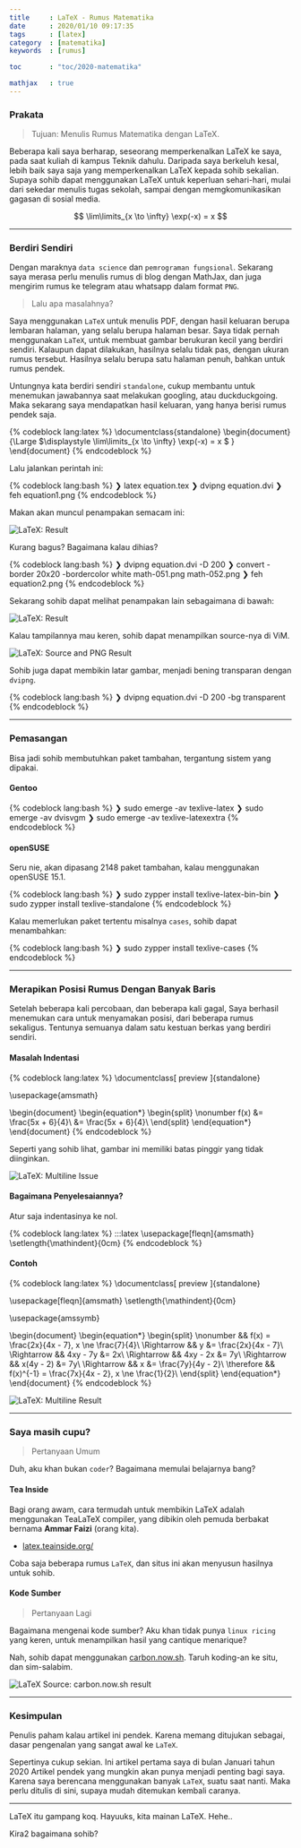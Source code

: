 ```yaml
---
title     : LaTeX - Rumus Matematika
date      : 2020/01/10 09:17:35
tags      : [latex]
category  : [matematika]
keywords  : [rumus]

toc       : "toc/2020-matematika"

mathjax   : true
---
```


### Prakata

> Tujuan: Menulis Rumus Matematika dengan LaTeX.

Beberapa kali saya berharap, seseorang memperkenalkan LaTeX ke saya,
pada saat kuliah di kampus Teknik dahulu.
Daripada saya berkeluh kesal,
lebih baik saya saja yang memperkenalkan LaTeX kepada sohib sekalian.
Supaya sohib dapat menggunakan LaTeX untuk keperluan sehari-hari,
mulai dari sekedar menulis tugas sekolah,
sampai dengan memgkomunikasikan gagasan di sosial media.

$$ \lim\limits_{x \to \infty} \exp(-x) = x $$

-- -- --

### Berdiri Sendiri

Dengan maraknya `data science` dan `pemrograman fungsional`.
Sekarang saya merasa perlu menulis rumus di blog dengan MathJax,
dan juga mengirim rumus ke telegram atau whatsapp dalam format `PNG`.

> Lalu apa masalahnya?

Saya menggunakan `LaTeX` untuk menulis PDF,
dengan hasil keluaran berupa lembaran halaman,
yang selalu berupa halaman besar.
Saya tidak pernah menggunakan `LaTeX`,
untuk membuat gambar berukuran kecil yang berdiri sendiri.
Kalaupun dapat dilakukan, hasilnya selalu tidak pas,
dengan ukuran rumus tersebut.
Hasilnya selalu berupa satu halaman penuh, bahkan untuk rumus pendek.

Untungnya kata berdiri sendiri `standalone`,
cukup membantu untuk menemukan jawabannya saat melakukan googling,
atau duckduckgoing.
Maka sekarang saya mendapatkan hasil keluaran,
yang hanya berisi rumus pendek saja.

{% codeblock lang:latex %}
\documentclass{standalone}
\begin{document}
  {\Large
    $\displaystyle
      \lim\limits_{x \to \infty} \exp(-x) = x
    $
  }
\end{document}
{% endcodeblock %}

Lalu jalankan perintah ini:

{% codeblock lang:bash %}
❯ latex equation.tex
❯ dvipng equation.dvi
❯ feh equation1.png
{% endcodeblock %}

Makan akan muncul penampakan semacam ini:

![LaTeX: Result][image-latex-01]

Kurang bagus?
Bagaimana kalau dihias?

{% codeblock lang:bash %}
❯ dvipng equation.dvi -D 200
❯ convert -border 20x20 -bordercolor white math-051.png math-052.png
❯ feh equation2.png
{% endcodeblock %}

Sekarang sohib dapat melihat penampakan lain sebagaimana di bawah:

![LaTeX: Result][image-latex-02]

Kalau tampilannya mau keren,
sohib dapat menampilkan source-nya di ViM.

![LaTeX: Source and PNG Result][image-ss-vim]

Sohib juga dapat membikin latar gambar,
menjadi bening transparan dengan `dvipng`.

{% codeblock lang:bash %}
❯ dvipng equation.dvi -D 200 -bg transparent
{% endcodeblock %}


-- -- --

### Pemasangan

Bisa jadi sohib membutuhkan paket tambahan,
tergantung sistem yang dipakai.

#### Gentoo

{% codeblock lang:bash %}
❯ sudo emerge -av texlive-latex
❯ sudo emerge -av dvisvgm
❯ sudo emerge -av texlive-latexextra
{% endcodeblock %}

#### openSUSE

Seru nie, akan dipasang 2148 paket tambahan,
kalau menggunakan openSUSE 15.1.

{% codeblock lang:bash %}
❯ sudo zypper install texlive-latex-bin-bin
❯ sudo zypper install texlive-standalone
{% endcodeblock %}

Kalau memerlukan paket tertentu misalnya `cases`,
sohib dapat menambahkan:

{% codeblock lang:bash %}
❯ sudo zypper install texlive-cases
{% endcodeblock %}

-- -- --

### Merapikan Posisi Rumus Dengan Banyak Baris

Setelah beberapa kali percobaan, dan beberapa kali gagal,
Saya berhasil menemukan cara untuk menyamakan posisi,
dari beberapa rumus sekaligus.
Tentunya semuanya dalam satu kestuan berkas yang berdiri sendiri.

#### Masalah Indentasi

{% codeblock lang:latex %}
\documentclass[
  preview
]{standalone}

\usepackage{amsmath}

\begin{document}
\begin{equation*}
\begin{split}
\nonumber 
f(x) &= \frac{5x + 6}{4}\\
     &= \frac{5x + 6}{4}\\
\end{split}
\end{equation*}
\end{document}
{% endcodeblock %}

Seperti yang sohib lihat,
gambar ini memiliki batas pinggir yang tidak diinginkan.

![LaTeX: Multiline Issue][image-latex-03]

#### Bagaimana Penyelesaiannya?

Atur saja indentasinya ke nol.

{% codeblock lang:latex %}
:::latex
\usepackage[fleqn]{amsmath}
\setlength{\mathindent}{0cm}
{% endcodeblock %}

#### Contoh

{% codeblock lang:latex %}
\documentclass[
  preview
]{standalone}

\usepackage[fleqn]{amsmath}
\setlength{\mathindent}{0cm}

\usepackage{amssymb}

\begin{document}
\begin{equation*}
\begin{split}
\nonumber 
      && f(x) = \frac{2x}{4x - 7},
          x \ne \frac{7}{4}\\
\Rightarrow &&         y &= \frac{2x}{4x - 7}\\
\Rightarrow &&  4xy - 7y &= 2x\\
\Rightarrow &&  4xy - 2x &= 7y\\
\Rightarrow && x(4y - 2) &= 7y\\
\Rightarrow &&         x &= \frac{7y}{4y - 2}\\
\therefore
 && f(x)^{-1} = \frac{7x}{4x - 2},
          x \ne \frac{1}{2}\\
\end{split}
\end{equation*}
\end{document}
{% endcodeblock %}

![LaTeX: Multiline Result][image-latex-04]

- -- --

### Saya masih cupu?

> Pertanyaan Umum

Duh, aku khan bukan `coder`?
Bagaimana memulai belajarnya bang?

#### Tea Inside

Bagi orang awam,
cara termudah untuk membikin LaTeX adalah menggunakan TeaLaTeX compiler,
yang dibikin oleh pemuda berbakat bernama **Ammar Faizi** (orang kita).

* [latex.teainside.org/](https://latex.teainside.org/)

Coba saja beberapa rumus `LaTeX`,
dan situs ini akan menyusun hasilnya untuk sohib.

#### Kode Sumber

> Pertanyaan Lagi

Bagaimana mengenai kode sumber?
Aku khan tidak punya `linux ricing` yang keren,
untuk menampilkan hasil yang cantique menarique?

Nah, sohib dapat menggunakan [carbon.now.sh](https://carbon.now.sh/).
Taruh koding-an ke situ, dan sim-salabim.

![LaTeX Source: carbon.now.sh result][image-carbon]

-- -- --

### Kesimpulan

Penulis paham kalau artikel ini pendek.
Karena memang ditujukan sebagai,
dasar pengenalan yang sangat awal ke `LaTeX`.

Sepertinya cukup sekian.
Ini artikel pertama saya di bulan Januari tahun 2020
Artikel pendek yang mungkin akan punya menjadi penting bagi saya.
Karena saya berencana menggunakan banyak `LaTeX`, suatu saat nanti.
Maka perlu ditulis di sini, supaya mudah ditemukan kembali caranya.

-- -- --

LaTeX itu gampang koq.
Hayuuks, kita mainan LaTeX. Hehe..

Kira2 bagaimana sohib?

[//]: <> ( -- -- -- links below -- -- -- )

[image-latex-01]:   /posts/matematika/2020/01/latex-limit-01.png
[image-latex-02]:   /posts/matematika/2020/01/latex-limit-02.png
[image-latex-03]:   /posts/matematika/2020/01/multiline-03.png
[image-latex-04]:   /posts/matematika/2020/01/multiline-04.png
[image-ss-vim]:     /posts/matematika/2020/01/vim-latex-formula.png
[image-carbon]:     /posts/matematika/2020/01/carbon-latex.png
